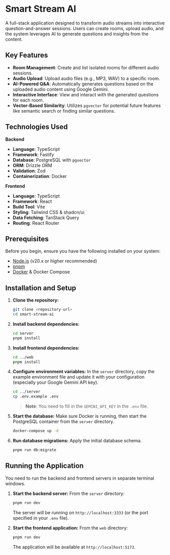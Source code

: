 # Smart Stream AI

A full-stack application designed to transform audio streams into interactive question-and-answer sessions. Users can create rooms, upload audio, and the system leverages AI to generate questions and insights from the content.

## Key Features

- **Room Management**: Create and list isolated rooms for different audio sessions.
- **Audio Upload**: Upload audio files (e.g., MP3, WAV) to a specific room.
- **AI-Powered Q&A**: Automatically generates questions based on the uploaded audio content using Google Gemini.
- **Interactive Interface**: View and interact with the generated questions for each room.
- **Vector-Based Similarity**: Utilizes `pgvector` for potential future features like semantic search or finding similar questions.

## Technologies Used

**Backend**
- **Language**: TypeScript
- **Framework**: Fastify
- **Database**: PostgreSQL with `pgvector`
- **ORM**: Drizzle ORM
- **Validation**: Zod
- **Containerization**: Docker

**Frontend**
- **Language**: TypeScript
- **Framework**: React
- **Build Tool**: Vite
- **Styling**: Tailwind CSS & shadcn/ui
- **Data Fetching**: TanStack Query
- **Routing**: React Router

## Prerequisites

Before you begin, ensure you have the following installed on your system:
- [Node.js](https://nodejs.org/) (v20.x or higher recommended)
- [pnpm](https://pnpm.io/installation)
- [Docker](https://www.docker.com/get-started) & Docker Compose

## Installation and Setup

1.  **Clone the repository:**
    ```bash
    git clone <repository-url>
    cd smart-stream-ai
    ```

2.  **Install backend dependencies:**
    ```bash
    cd server
    pnpm install
    ```

3.  **Install frontend dependencies:**
    ```bash
    cd ../web
    pnpm install
    ```

4.  **Configure environment variables:**
    In the `server` directory, copy the example environment file and update it with your configuration (especially your Google Gemini API key).
    ```bash
    cd ../server
    cp .env.example .env
    ```
    > **Note**: You need to fill in the `GEMINI_API_KEY` in the `.env` file.

5.  **Start the database:**
    Make sure Docker is running, then start the PostgreSQL container from the `server` directory.
    ```bash
    docker-compose up -d
    ```

6.  **Run database migrations:**
    Apply the initial database schema.
    ```bash
    pnpm run db:migrate
    ```

## Running the Application

You need to run the backend and frontend servers in separate terminal windows.

1.  **Start the backend server:**
    From the `server` directory:
    ```bash
    pnpm run dev
    ```
    The server will be running on `http://localhost:3333` (or the port specified in your `.env` file).

2.  **Start the frontend application:**
    From the `web` directory:
    ```bash
    pnpm run dev
    ```
    The application will be available at `http://localhost:5173`.
